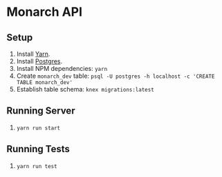 # Monarch API

## Setup

1. Install [Yarn](https://yarnpkg.com/lang/en/docs/install/).
1. Install [Postgres][postgres-setup].
1. Install NPM dependencies: `yarn`
1. Create `monarch_dev` table: `psql -U postgres -h localhost -c 'CREATE TABLE monarch_dev'`
1. Establish table schema: `knex migrations:latest`

## Running Server

1. `yarn run start`

## Running Tests

1. `yarn run test`


[postgres-setup]: https://www.postgresql.org/download/
